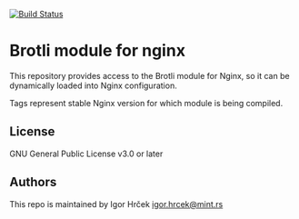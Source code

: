 [![Build Status](http://cicdsrv001.mhi.rs/api/badges/mint-hosting/nginx-module-brotli/status.svg)](http://cicdsrv001.mhi.rs/mint-hosting/nginx-module-brotli)

# Brotli module for nginx

This repository provides access to the Brotli module for Nginx, so it can be dynamically loaded into Nginx configuration. 

Tags represent stable Nginx version for which module is being compiled. 

License
-----------------
GNU General Public License v3.0 or later

Authors
-----------------
This repo is maintained by Igor Hrček <igor.hrcek@mint.rs>